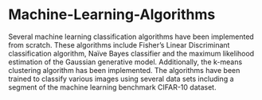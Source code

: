# Machine-Learning-Algorithms
Several machine learning classification algorithms have been implemented from scratch. These algorithms include Fisher’s Linear Discriminant classification algorithm, Naïve Bayes classifier and the maximum likelihood estimation of the Gaussian generative model. Additionally, the k-means clustering algorithm has been implemented. The algorithms have been trained to classify various images using several data sets including a segment of the machine learning benchmark CIFAR-10 dataset.
